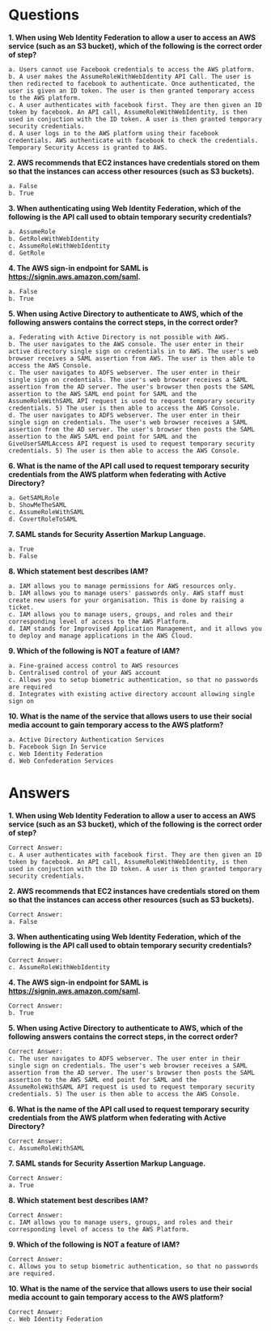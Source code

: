 # Questions

**1. When using Web Identity Federation to allow a user to access an AWS service (such as an S3 bucket), which of the following is the correct order of step?**

    a. Users cannot use Facebook credentials to access the AWS platform.
    b. A user makes the AssumeRoleWithWebIdentity API Call. The user is then redirected to facebook to authenticate. Once authenticated, the user is given an ID token. The user is then granted temporary access to the AWS platform.
    c. A user authenticates with facebook first. They are then given an ID token by facebook. An API call, AssumeRoleWithWebIdentity, is then used in conjuction with the ID token. A user is then granted temporary security credentials.
    d. A user logs in to the AWS platform using their facebook credentials. AWS authenticate with facebook to check the credentials. Temporary Security Access is granted to AWS.

**2. AWS recommends that EC2 instances have credentials stored on them so that the instances can access other resources (such as S3 buckets).**

    a. False
    b. True

**3. When authenticating using Web Identity Federation, which of the following is the API call used to obtain temporary security credentials?**

    a. AssumeRole
    b. GetRoleWithWebIdentity
    c. AssumeRoleWithWebIdentity
    d. GetRole

**4. The AWS sign-in endpoint for SAML is https://signin.aws.amazon.com/saml.**

    a. False
    b. True

**5. When using Active Directory to authenticate to AWS, which of the following answers contains the correct steps, in the correct order?**

    a. Federating with Active Directory is not possible with AWS.
    b. The user navigates to the AWS console. The user enter in their active directory single sign on credentials in to AWS. The user's web browser receives a SAML assertion from AWS. The user is then able to access the AWS Console.
    c. The user navigates to ADFS webserver. The user enter in their single sign on credentials. The user's web browser receives a SAML assertion from the AD server. The user's browser then posts the SAML assertion to the AWS SAML end point for SAML and the AssumeRoleWithSAML API request is used to request temporary security credentials. 5) The user is then able to access the AWS Console.
    d. The user navigates to ADFS webserver. The user enter in their single sign on credentials. The user's web browser receives a SAML assertion from the AD server. The user's browser then posts the SAML assertion to the AWS SAML end point for SAML and the GiveUserSAMLAccess API request is used to request temporary security credentials. 5) The user is then able to access the AWS Console.

**6. What is the name of the API call used to request temporary security credentials from the AWS platform when federating with Active Directory?**

    a. GetSAMLRole
    b. ShowMeTheSAML
    c. AssumeRoleWithSAML
    d. CovertRoleToSAML

**7. SAML stands for Security Assertion Markup Language.**

    a. True
    b. False

**8. Which statement best describes IAM?**

    a. IAM allows you to manage permissions for AWS resources only.
    b. IAM allows you to manage users' passwords only. AWS staff must create new users for your organisation. This is done by raising a ticket.
    c. IAM allows you to manage users, groups, and roles and their corresponding level of access to the AWS Platform.
    d. IAM stands for Improvised Application Management, and it allows you to deploy and manage applications in the AWS Cloud.

**9. Which of the following is NOT a feature of IAM?**

    a. Fine-grained access control to AWS resources
    b. Centralised control of your AWS account
    c. Allows you to setup biometric authentication, so that no passwords are required
    d. Integrates with existing active directory account allowing single sign on

**10. What is the name of the service that allows users to use their social media account to gain temporary access to the AWS platform?**

    a. Active Directory Authentication Services
    b. Facebook Sign In Service
    c. Web Identity Federation
    d. Web Confederation Services

# Answers

**1. When using Web Identity Federation to allow a user to access an AWS service (such as an S3 bucket), which of the following is the correct order of step?**

    Correct Answer: 
    c. A user authenticates with facebook first. They are then given an ID token by facebook. An API call, AssumeRoleWithWebIdentity, is then used in conjuction with the ID token. A user is then granted temporary security credentials.

**2. AWS recommends that EC2 instances have credentials stored on them so that the instances can access other resources (such as S3 buckets).**

    Correct Answer: 
    a. False

**3. When authenticating using Web Identity Federation, which of the following is the API call used to obtain temporary security credentials?**

    Correct Answer: 
    c. AssumeRoleWithWebIdentity

**4. The AWS sign-in endpoint for SAML is https://signin.aws.amazon.com/saml.**

    Correct Answer: 
    b. True

**5. When using Active Directory to authenticate to AWS, which of the following answers contains the correct steps, in the correct order?**

    Correct Answer: 
    c. The user navigates to ADFS webserver. The user enter in their single sign on credentials. The user's web browser receives a SAML assertion from the AD server. The user's browser then posts the SAML assertion to the AWS SAML end point for SAML and the AssumeRoleWithSAML API request is used to request temporary security credentials. 5) The user is then able to access the AWS Console.

**6. What is the name of the API call used to request temporary security credentials from the AWS platform when federating with Active Directory?**

    Correct Answer: 
    c. AssumeRoleWithSAML

**7. SAML stands for Security Assertion Markup Language.**

    Correct Answer: 
    a. True

**8. Which statement best describes IAM?**

    Correct Answer: 
    c. IAM allows you to manage users, groups, and roles and their corresponding level of access to the AWS Platform.

**9. Which of the following is NOT a feature of IAM?**

    Correct Answer: 
    c. Allows you to setup biometric authentication, so that no passwords are required.

**10. What is the name of the service that allows users to use their social media account to gain temporary access to the AWS platform?**

    Correct Answer: 
    c. Web Identity Federation
